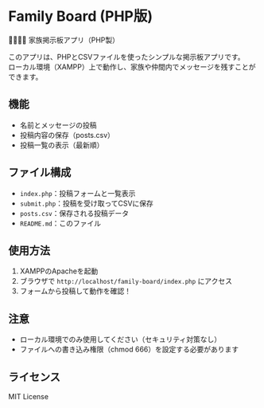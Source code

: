 # Family Board (PHP版)

👨‍👩‍👧‍👦 家族掲示板アプリ（PHP製）

このアプリは、PHPとCSVファイルを使ったシンプルな掲示板アプリです。  
ローカル環境（XAMPP）上で動作し、家族や仲間内でメッセージを残すことができます。

## 機能
- 名前とメッセージの投稿
- 投稿内容の保存（posts.csv）
- 投稿一覧の表示（最新順）

## ファイル構成
- `index.php`：投稿フォームと一覧表示
- `submit.php`：投稿を受け取ってCSVに保存
- `posts.csv`：保存される投稿データ
- `README.md`：このファイル

## 使用方法
1. XAMPPのApacheを起動
2. ブラウザで `http://localhost/family-board/index.php` にアクセス
3. フォームから投稿して動作を確認！

## 注意
- ローカル環境でのみ使用してください（セキュリティ対策なし）
- ファイルへの書き込み権限（chmod 666）を設定する必要があります

## ライセンス
MIT License
